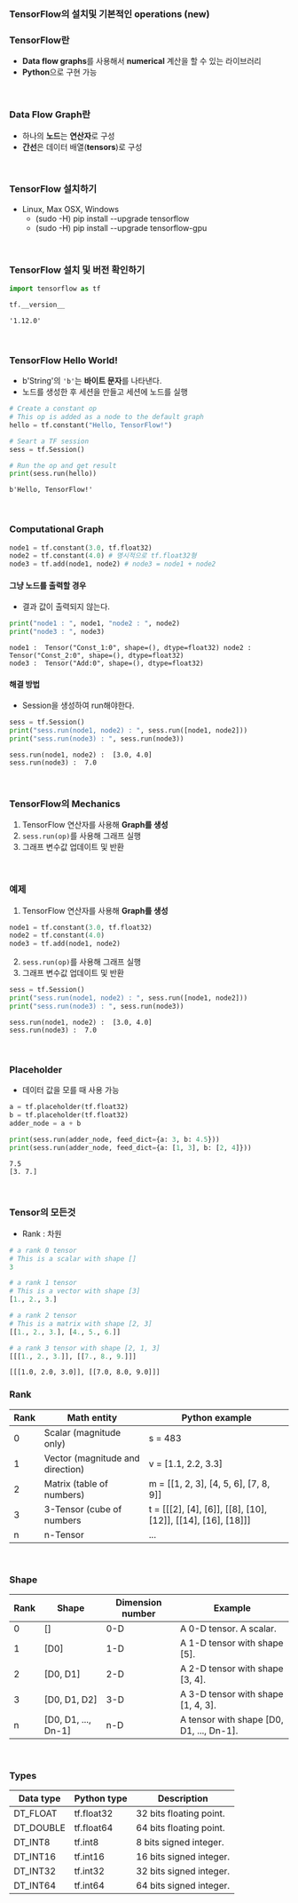 
### TensorFlow의 설치및 기본적인 operations (new)

### TensorFlow란
- **Data flow graphs**를 사용해서 **numerical** 계산을 할 수 있는 라이브러리
- **Python**으로 구현 가능

<br/>

### Data Flow Graph란
- 하나의 **노드**는 **연산자**로 구성
- **간선**은 데이터 배열(**tensors**)로 구성

<br/>

### TensorFlow 설치하기
- Linux, Max OSX, Windows
    + (sudo -H) pip install --upgrade tensorflow
    + (sudo -H) pip install --upgrade tensorflow-gpu

<br/>

### TensorFlow 설치 및 버전 확인하기


```python
import tensorflow as tf

tf.__version__
```

    '1.12.0'



<br/>

### TensorFlow Hello World!
- b'String'의 `'b'`는 **바이트 문자**를 나타낸다.
- 노드를 생성한 후 세션을 만들고 세션에 노드를 실행


```python
# Create a constant op
# This op is added as a node to the default graph
hello = tf.constant("Hello, TensorFlow!")

# Seart a TF session
sess = tf.Session()

# Run the op and get result
print(sess.run(hello))
```

    b'Hello, TensorFlow!'


<br/>

### Computational Graph


```python
node1 = tf.constant(3.0, tf.float32)
node2 = tf.constant(4.0) # 명시적으로 tf.float32형
node3 = tf.add(node1, node2) # node3 = node1 + node2
```

#### 그냥 노드를 출력할 경우
- 결과 값이 출력되지 않는다.


```python
print("node1 : ", node1, "node2 : ", node2)
print("node3 : ", node3)
```

    node1 :  Tensor("Const_1:0", shape=(), dtype=float32) node2 :  Tensor("Const_2:0", shape=(), dtype=float32)
    node3 :  Tensor("Add:0", shape=(), dtype=float32)


#### 해결 방법
- Session을 생성하여 run해야한다.


```python
sess = tf.Session()
print("sess.run(node1, node2) : ", sess.run([node1, node2]))
print("sess.run(node3) : ", sess.run(node3))
```

    sess.run(node1, node2) :  [3.0, 4.0]
    sess.run(node3) :  7.0


<br/>

### TensorFlow의 Mechanics
1. TensorFlow 연산자를 사용해 **Graph를 생성**
2. `sess.run(op)`를 사용해 그래프 실행
3. 그래프 변수값 업데이트 및 반환

<br/>

### 예제
1. TensorFlow 연산자를 사용해 **Graph를 생성**


```python
node1 = tf.constant(3.0, tf.float32)
node2 = tf.constant(4.0)
node3 = tf.add(node1, node2)
```

2. `sess.run(op)`를 사용해 그래프 실행
3. 그래프 변수값 업데이트 및 반환


```python
sess = tf.Session()
print("sess.run(node1, node2) : ", sess.run([node1, node2]))
print("sess.run(node3) : ", sess.run(node3))
```

    sess.run(node1, node2) :  [3.0, 4.0]
    sess.run(node3) :  7.0


<br/>

### Placeholder
- 데이터 값을 모를 때 사용 가능


```python
a = tf.placeholder(tf.float32)
b = tf.placeholder(tf.float32)
adder_node = a + b

print(sess.run(adder_node, feed_dict={a: 3, b: 4.5}))
print(sess.run(adder_node, feed_dict={a: [1, 3], b: [2, 4]}))
```

    7.5
    [3. 7.]


<br/>

### Tensor의 모든것
- Rank : 차원


```python
# a rank 0 tensor
# This is a scalar with shape []
3

# a rank 1 tensor
# This is a vector with shape [3]
[1., 2., 3.]

# a rank 2 tensor
# This is a matrix with shape [2, 3]
[[1., 2., 3.], [4., 5., 6.]]

# a rank 3 tensor with shape [2, 1, 3]
[[[1., 2., 3.]], [[7., 8., 9.]]]
```




    [[[1.0, 2.0, 3.0]], [[7.0, 8.0, 9.0]]]



### Rank

| Rank | Math entity                      | Python example                                               |
| ---- | -------------------------------- | ------------------------------------------------------------ |
| 0    | Scalar (magnitude only)          | s = 483                                                      |
| 1    | Vector (magnitude and direction) | v = [1.1, 2.2, 3.3]                                          |
| 2    | Matrix (table of numbers)        | m = [[1, 2, 3], [4, 5, 6], [7, 8, 9]]                        |
| 3    | 3-Tensor (cube of numbers        | t = [[[2], [4], [6]], [[8], [10], [12]], [[14], [16], [18]]] |
| n    | n-Tensor                         | ...                                                          |

<br/>

### Shape

| Rank | Shape               | Dimension number | Example                                  |
| ---- | ------------------- | ---------------- | ---------------------------------------- |
| 0    | []                  | 0-D              | A 0-D tensor. A scalar.                  |
| 1    | [D0]                | 1-D              | A 1-D tensor with shape [5].             |
| 2    | [D0, D1]            | 2-D              | A 2-D tensor with shape [3, 4].          |
| 3    | [D0, D1, D2]        | 3-D              | A 3-D tensor with shape [1, 4, 3].       |
| n    | [D0, D1, ..., Dn-1] | n-D              | A tensor with shape [D0, D1, ..., Dn-1]. |

<br/>

### Types

| Data type | Python type | Description             |
| --------- | ----------- | ----------------------- |
| DT_FLOAT  | tf.float32  | 32 bits floating point. |
| DT_DOUBLE | tf.float64  | 64 bits floating point. |
| DT_INT8   | tf.int8     | 8 bits signed integer.  |
| DT_INT16  | tf.int16    | 16 bits signed integer. |
| DT_INT32  | tf.int32    | 32 bits signed integer. |
| DT_INT64  | tf.int64    | 64 bits signed integer. |
